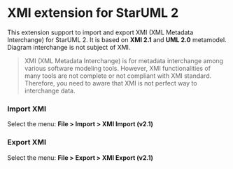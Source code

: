 XMI extension for StarUML 2
===========================

This extension support to import and export XMI (XML Metadata Interchange) for StarUML 2.
It is based on __XMI 2.1__ and __UML 2.0__ metamodel. Diagram interchange is not subject of XMI.

> XMI (XML Metadata Interchange) is for metadata interchange among various software modeling tools.
> However, XMI functionalities of many tools are not complete or not compliant with XMI standard.
> Therefore, you need to aware that XMI is not perfect way to interchange data.

### Import XMI

Select the menu: __File > Import > XMI Import (v2.1)__

### Export XMI

Select the menu: __File > Export > XMI Export (v2.1)__
